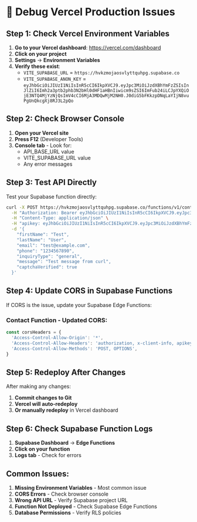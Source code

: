 # 🔧 Debug Vercel Production Issues

## Step 1: Check Vercel Environment Variables

1. **Go to your Vercel dashboard**: https://vercel.com/dashboard
2. **Click on your project**
3. **Settings** → **Environment Variables**
4. **Verify these exist**:
   - `VITE_SUPABASE_URL` = `https://hvkzmojaosvlyttquhpg.supabase.co`
   - `VITE_SUPABASE_ANON_KEY` = `eyJhbGciOiJIUzI1NiIsInR5cCI6IkpXVCJ9.eyJpc3MiOiJzdXBhYmFzZSIsInJlZiI6Imh2a3ptb2phb3N2bHl0dHF1aHBnIiwicm9sZSI6ImFub24iLCJpYXQiOjE3NTQ4MjYzNjQsImV4cCI6MjA3MDQwMjM2NH0.J0diG5bFKkzpDNqLaYIjN8vuPgUnQkcgXj8RJ3L2pQo`

## Step 2: Check Browser Console

1. **Open your Vercel site**
2. **Press F12** (Developer Tools)
3. **Console tab** - Look for:
   - API_BASE_URL value
   - VITE_SUPABASE_URL value
   - Any error messages

## Step 3: Test API Directly

Test your Supabase function directly:

```bash
curl -X POST https://hvkzmojaosvlyttquhpg.supabase.co/functions/v1/contact \
  -H "Authorization: Bearer eyJhbGciOiJIUzI1NiIsInR5cCI6IkpXVCJ9.eyJpc3MiOiJzdXBhYmFzZSIsInJlZiI6Imh2a3ptb2phb3N2bHl0dHF1aHBnIiwicm9sZSI6ImFub24iLCJpYXQiOjE3NTQ4MjYzNjQsImV4cCI6MjA3MDQwMjM2NH0.J0diG5bFKkzpDNqLaYIjN8vuPgUnQkcgXj8RJ3L2pQo" \
  -H "Content-Type: application/json" \
  -H "apikey: eyJhbGciOiJIUzI1NiIsInR5cCI6IkpXVCJ9.eyJpc3MiOiJzdXBhYmFzZSIsInJlZiI6Imh2a3ptb2phb3N2bHl0dHF1aHBnIiwicm9sZSI6ImFub24iLCJpYXQiOjE3NTQ4MjYzNjQsImV4cCI6MjA3MDQwMjM2NH0.J0diG5bFKkzpDNqLaYIjN8vuPgUnQkcgXj8RJ3L2pQo" \
  -d '{
    "firstName": "Test",
    "lastName": "User",
    "email": "test@example.com",
    "phone": "1234567890",
    "inquiryType": "general",
    "message": "Test message from curl",
    "captchaVerified": true
  }'
```

## Step 4: Update CORS in Supabase Functions

If CORS is the issue, update your Supabase Edge Functions:

### Contact Function - Updated CORS:

```typescript
const corsHeaders = {
  'Access-Control-Allow-Origin': '*',
  'Access-Control-Allow-Headers': 'authorization, x-client-info, apikey, content-type',
  'Access-Control-Allow-Methods': 'POST, OPTIONS',
}
```

## Step 5: Redeploy After Changes

After making any changes:
1. **Commit changes to Git**
2. **Vercel will auto-redeploy**
3. **Or manually redeploy** in Vercel dashboard

## Step 6: Check Supabase Function Logs

1. **Supabase Dashboard** → **Edge Functions**
2. **Click on your function**
3. **Logs tab** - Check for errors

## Common Issues:

1. **Missing Environment Variables** - Most common issue
2. **CORS Errors** - Check browser console
3. **Wrong API URL** - Verify Supabase project URL
4. **Function Not Deployed** - Check Supabase Edge Functions
5. **Database Permissions** - Verify RLS policies
